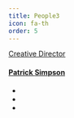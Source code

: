 ```yaml
---
title: People3
icon: fa-th
order: 5
---
```

<!-- Speaker 1 -->
<body>
    <div class="col-md-3">
        <a href="#" class="member-profile">
            <div class="unhover_img">
                <img src="img/speaker-1.png" alt="" />
            </div>
            <div class="hover_img">
                <img src="img/speaker-1-hover.png" alt="" />
            </div>
            <span>Creative Director</span>
            <h4><span>Patrick </span> Simpson</h4>
        </a>  
        <ul>
            <li><a href="#" target="_blank"><i class="fa fa-twitter"></i></a></li>
            <li><a href="#"  target="_blank"><i class="fa fa-linkedin"></i></a></li>
            <li><a href="#" target="_blank"><i class="fa fa-foursquare"></i></a></li>           
        </ul>
    </div>

  </body>
